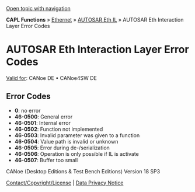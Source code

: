[Open topic with navigation](../../../../../CANoeDEFamily.htm#Topics/CAPLFunctions/IP/AUTOSARethIL/CAPLfunctionsAREthILErrorCodes.md)

**CAPL Functions** » [Ethernet](../CAPLEthernetStartPage.md) » [AUTOSAR Eth IL](CAPLfunctionsAREthILOverview.md) » AUTOSAR Eth Interaction Layer Error Codes

# AUTOSAR Eth Interaction Layer Error Codes

[Valid for](../../../Shared/FeatureAvailability.md):  CANoe DE • CANoe4SW DE

## Error Codes

- **0**: no error
- **46-0500**: General error
- **46-0501**: Internal error
- **46-0502**: Function not implemented
- **46-0503**: Invalid parameter was given to a function
- **46-0504**: Value path is invalid or unknown
- **46-0505**: Error during de-/serialization
- **46-0506**: Operation is only possible if IL is activate
- **46-0507**: Buffer too small

CANoe (Desktop Editions & Test Bench Editions) Version 18 SP3

[Contact/Copyright/License](../../../Shared/ContactCopyrightLicense.md) | [Data Privacy Notice](https://www.vector.com/int/en/company/get-info/privacy-policy/)
